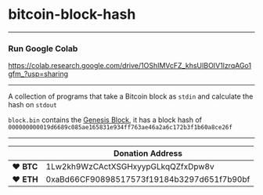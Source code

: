 # bitcoin-block-hash


-------------------------
### Run Google Colab

https://colab.research.google.com/drive/1OShIMVcFZ_khsUIBOIV1lzrqAGo1gfm_?usp=sharing

-------------------------


A collection of programs that take a Bitcoin block as `stdin` and calculate the hash on `stdout`

`block.bin` contains the [Genesis Block][], it has a block hash of `000000000019d6689c085ae165831e934ff763ae46a2a6c172b3f1b60a8ce26f`

[Genesis Block]: https://en.bitcoin.it/wiki/Genesis_block


----

|  | Donation Address |
| --- | --- |
| ♥ __BTC__ | 1Lw2kh9WzCActXSGHxyypGLkqQZfxDpw8v |
| ♥ __ETH__ | 0xaBd66CF90898517573f19184b3297d651f7b90bf |
